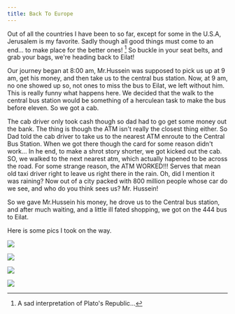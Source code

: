 ```yaml
---
title: Back To Europe
---
```


[^1]: A sad interpretation of Plato's Republic...

Out of all the countries I have been to so far, except for some in the U.S.A, Jerusalem is my favorite. Sadly though all good things must come to an end... to make place  for the better ones! [^1] So buckle in your seat belts, and grab your bags, we're heading back to Eilat! 

Our journey began at 8:00 am, Mr.Hussein was supposed to pick us up at 9 am, get his money, and then take us to the central bus station. Now, at 9 am, no one showed up so, not ones to miss the bus to Eilat, we left without him. This is really funny what happens here. We decided that the walk to the central bus station would be something of a herculean task to make the bus before eleven. So we got a cab. 

The cab driver only took cash though so dad had to go get some money out the bank. The thing is though the ATM isn't really the closest thing either. So Dad told the cab driver to take us to the nearest ATM enroute to the Central Bus Station.  When we got there though the card for some reason didn't work... In he end, to make a shrot story shorter, we got kicked out the cab. SO, we walked to the next nearest atm, which actually hapened to be across the road. For some strange reason, the ATM WORKED!!! Serves that mean old taxi driver right to leave us right there in the rain. Oh, did I mention it was raining? Now out of a city packed with 800 million people whose car do we see, and who do you think sees us? Mr. Hussein!

So we gave Mr.Hussein his money, he drove us to the Central bus station, and after much waiting, and a little ill fated shopping, we got on the 444 bus to Eilat.

Here is some pics I took on the way.

![](/post/travel/elattrip1.JPG)

![](/post/travel/elattrip2.JPG)

![](/post/travel/elattrip3.JPG)

![](/post/travel/elattrip4.JPG)
